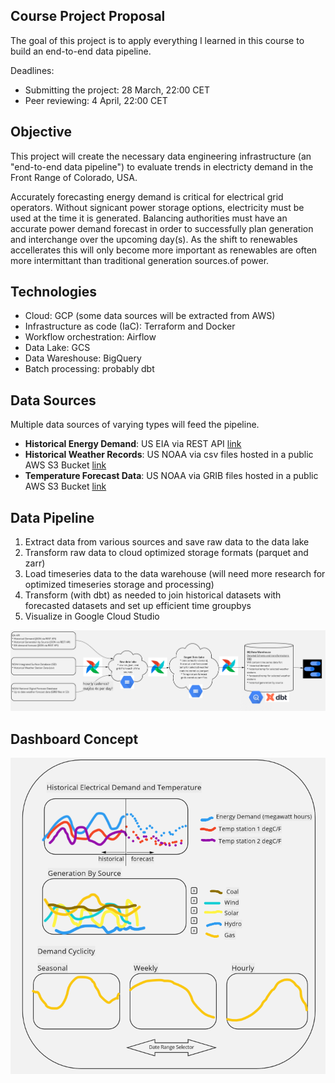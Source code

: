 ## Course Project Proposal

The goal of this project is to apply everything I learned
in this course to build an end-to-end data pipeline.

Deadlines:

* Submitting the project: 28 March, 22:00 CET
* Peer reviewing: 4 April, 22:00 CET


## Objective

This project will create the necessary data engineering infrastructure (an "end-to-end data pipeline") to evaluate trends in electricty demand in the Front Range of Colorado, USA.

Accurately forecasting energy demand is critical for electrical grid operators. Without signicant power storage options, electricity must be used at the time it is generated. Balancing authorities must have an accurate power demand forecast in order to successfully plan generation and interchange over the upcoming day(s). As the shift to renewables accellerates this will only become more important as renewables are often more intermittant than traditional generation sources.of power.

## Technologies 

* Cloud: GCP (some data sources will be extracted from AWS)
* Infrastructure as code (IaC): Terraform and Docker
* Workflow orchestration: Airflow
* Data Lake: GCS
* Data Wareshouse: BigQuery
* Batch processing: probably dbt

## Data Sources
Multiple data sources of varying types will feed the pipeline.
* **Historical Energy Demand**: US EIA via REST API [link](https://www.eia.gov/opendata/)
* **Historical Weather Records**: US NOAA via csv files hosted in a public AWS S3 Bucket [link](https://registry.opendata.aws/noaa-isd/)
* **Temperature Forecast Data**: US NOAA via GRIB files hosted in a public AWS S3 Bucket [link](https://registry.opendata.aws/noaa-ndfd/)

## Data Pipeline
1. Extract data from various sources and save raw data to the data lake
2. Transform raw data to cloud optimized storage formats (parquet and zarr)
3. Load timeseries data to the data warehouse (will need more research for optimized timeseries storage and processing)
3. Transform (with dbt) as needed to join historical datasets with forecasted datasets and set up efficient time groupbys
4. Visualize in Google Cloud Studio

![](img/pipeline.png)

## Dashboard Concept
![](img/dashboard_mockup.png)